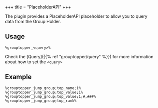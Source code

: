 +++
title = "PlaceholderAPI"
+++

The plugin provides a PlaceholderAPI placeholder to allow you to query data from the Group Holder.

## Usage

```
%grouptopper_<query>%
```

Check the [Query]({{% ref "grouptopper/query" %}}) for more information about how to set the `<query>`

## Example

```
%grouptopper_jump_group;top_name;1%
%grouptopper_jump_group;top_value;1%
%grouptopper_jump_group;top_value;1;#,###%
%grouptopper_jump_group;top_rank%
```
